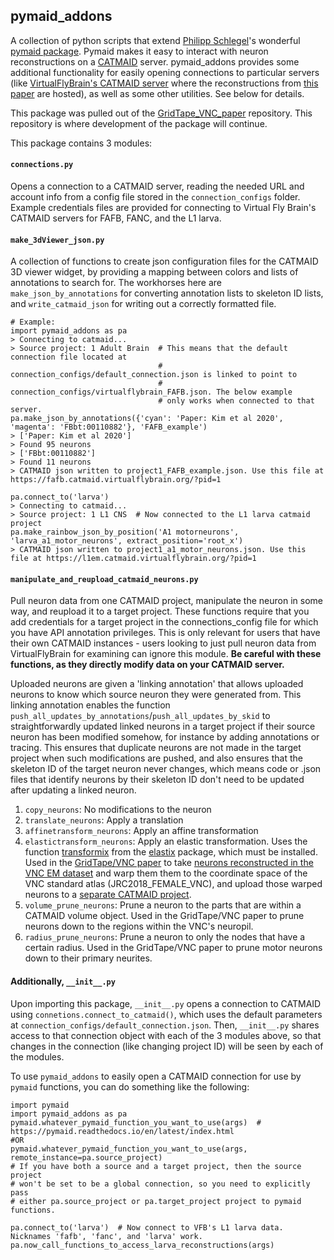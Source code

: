 ## pymaid_addons
A collection of python scripts that extend [Philipp Schlegel](https://github.com/schlegelp)'s wonderful [pymaid package](https://github.com/schlegelp/pymaid). Pymaid makes it easy to interact with neuron reconstructions on a [CATMAID](https://catmaid.readthedocs.io/en/stable/) server. pymaid_addons provides some additional functionality for easily opening connections to particular servers (like [VirtualFlyBrain's CATMAID server](https://fanc.catmaid.virtualflybrain.org/) where the reconstructions from [this paper](https://www.lee.hms.harvard.edu/maniatesselvin-et-al-2020) are hosted), as well as some other utilities. See below for details.

This package was pulled out of the [GridTape_VNC_paper](https://github.com/htem/GridTape_VNC_paper/tree/master/pymaid_utils) repository. This repository is where development of the package will continue.

This package contains 3 modules:

#### `connections.py`
Opens a connection to a CATMAID server, reading the needed URL and account info from a config file stored in the `connection_configs` folder. Example credentials files are provided for connecting to Virtual Fly Brain's CATMAID servers for FAFB, FANC, and the L1 larva.

#### `make_3dViewer_json.py`
A collection of functions to create json configuration files for the CATMAID 3D viewer widget, by providing a mapping between colors and lists of annotations to search for. The workhorses here are `make_json_by_annotations` for converting annotation lists to skeleton ID lists, and `write_catmaid_json` for writing out a correctly formatted file.

    # Example:
    import pymaid_addons as pa
    > Connecting to catmaid...
    > Source project: 1 Adult Brain  # This means that the default connection file located at
                                     # connection_configs/default_connection.json is linked to point to
                                     # connection_configs/virtualflybrain_FAFB.json. The below example
                                     # only works when connected to that server.
    pa.make_json_by_annotations({'cyan': 'Paper: Kim et al 2020', 'magenta': 'FBbt:00110882'}, 'FAFB_example')
    > ['Paper: Kim et al 2020']
    > Found 95 neurons
    > ['FBbt:00110882']
    > Found 11 neurons
    > CATMAID json written to project1_FAFB_example.json. Use this file at https://fafb.catmaid.virtualflybrain.org/?pid=1

    pa.connect_to('larva')
    > Connecting to catmaid...
    > Source project: 1 L1 CNS  # Now connected to the L1 larva catmaid project
    pa.make_rainbow_json_by_position('A1 motorneurons', 'larva_a1_motor_neurons', extract_position='root_x')
    > CATMAID json written to project1_a1_motor_neurons.json. Use this file at https://l1em.catmaid.virtualflybrain.org/?pid=1



#### `manipulate_and_reupload_catmaid_neurons.py`
Pull neuron data from one CATMAID project, manipulate the neuron in some way, and reupload it to a target project. These functions require that you add credentials for a target project in the connections_config file for which you have API annotation privileges. This is only relevant for users that have their own CATMAID instances - users looking to just pull neuron data from VirtualFlyBrain for examining can ignore this module. **Be careful with these functions, as they directly modify data on your CATMAID server.**

Uploaded neurons are given a 'linking annotation' that allows uploaded neurons to know which source neuron they were generated from. This linking annotation enables the function `push_all_updates_by_annotations`/`push_all_updates_by_skid` to straightforwardly updated linked neurons in a target project if their source neuron has been modified somehow, for instance by adding annotations or tracing. This ensures that duplicate neurons are not made in the target project when such modifications are pushed, and also ensures that the skeleton ID of the target neuron never changes, which means code or .json files that identify neurons by their skeleton ID don't need to be updated after updating a linked neuron.
1. `copy_neurons`: No modifications to the neuron
2. `translate_neurons`: Apply a translation
3. `affinetransform_neurons`: Apply an affine transformation
4. `elastictransform_neurons`: Apply an elastic transformation. Uses the function [transformix](https://manpages.debian.org/testing/elastix/transformix.1.en.html) from the [elastix](https://elastix.lumc.nl/) package, which must be installed. Used in the [GridTape/VNC paper](https://www.lee.hms.harvard.edu/maniatesselvin-et-al-2020) to take [neurons reconstructed in the VNC EM dataset](https://catmaid3.hms.harvard.edu/catmaidvnc/?pid=2&zp=168300&yp=583144.5&xp=186030.9&tool=tracingtool&sid0=10&s0=7) and warp them them to the coordinate space of the VNC standard atlas (JRC2018_FEMALE_VNC), and upload those warped neurons to a [separate CATMAID project](https://catmaid3.hms.harvard.edu/catmaidvnc/?pid=59&zp=71200&yp=268000&xp=131600&tool=tracingtool&sid0=49&s0=1).
5. `volume_prune_neurons`: Prune a neuron to the parts that are within a CATMAID volume object. Used in the GridTape/VNC paper to prune neurons down to the regions within the VNC's neuropil.
6. `radius_prune_neurons`: Prune a neuron to only the nodes that have a certain radius. Used in the GridTape/VNC paper to prune motor neurons down to their primary neurites.

#### Additionally, `__init__.py`
Upon importing this package, `__init__.py` opens a connection to CATMAID using `connetions.connect_to_catmaid()`, which uses the default parameters at `connection_configs/default_connection.json`. Then, `__init__.py` shares access to that connection object with each of the 3 modules above, so that changes in the connection (like changing project ID) will be seen by each of the modules.

To use `pymaid_addons` to easily open a CATMAID connection for use by `pymaid` functions, you can do something like the following:

    import pymaid
    import pymaid_addons as pa
    pymaid.whatever_pymaid_function_you_want_to_use(args)  # https://pymaid.readthedocs.io/en/latest/index.html
    #OR
    pymaid.whatever_pymaid_function_you_want_to_use(args, remote_instance=pa.source_project)
    # If you have both a source and a target project, then the source project
    # won't be set to be a global connection, so you need to explicitly pass
    # either pa.source_project or pa.target_project project to pymaid functions.

    pa.connect_to('larva')  # Now connect to VFB's L1 larva data. Nicknames 'fafb', 'fanc', and 'larva' work.
    pa.now_call_functions_to_access_larva_reconstructions(args)
